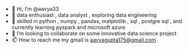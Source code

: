 - 👋 Hi, I’m @aavya33
- 👀 data enthusiast , data analyst , exploring data engineering 
- 🌱 skilled in python , numpy , pandas, matplotlib , sql , postgre sql , and currently learning pyspark and microsoft azure 
- 💞️ I’m looking to collaborate on some innovative data science project 
- 📫 How to reach me my gmail is aavyagupta175@gmail.com

<!---
aavya33/aavya33 is a ✨ special ✨ repository because its `README.md` (this file) appears on your GitHub profile.
You can click the Preview link to take a look at your changes.
--->
